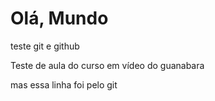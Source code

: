# Olá, Mundo
 teste git e github

Teste de aula do curso em vídeo do guanabara

mas essa linha foi pelo git
